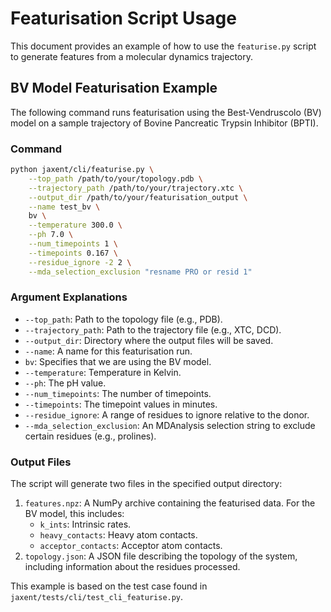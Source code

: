 # Featurisation Script Usage

This document provides an example of how to use the `featurise.py` script to generate features from a molecular dynamics trajectory.

## BV Model Featurisation Example

The following command runs featurisation using the Best-Vendruscolo (BV) model on a sample trajectory of Bovine Pancreatic Trypsin Inhibitor (BPTI).

### Command

```bash
python jaxent/cli/featurise.py \
    --top_path /path/to/your/topology.pdb \
    --trajectory_path /path/to/your/trajectory.xtc \
    --output_dir /path/to/your/featurisation_output \
    --name test_bv \
    bv \
    --temperature 300.0 \
    --ph 7.0 \
    --num_timepoints 1 \
    --timepoints 0.167 \
    --residue_ignore -2 2 \
    --mda_selection_exclusion "resname PRO or resid 1"
```

### Argument Explanations

-   `--top_path`: Path to the topology file (e.g., PDB).
-   `--trajectory_path`: Path to the trajectory file (e.g., XTC, DCD).
-   `--output_dir`: Directory where the output files will be saved.
-   `--name`: A name for this featurisation run.
-   `bv`: Specifies that we are using the BV model.
-   `--temperature`: Temperature in Kelvin.
-   `--ph`: The pH value.
-   `--num_timepoints`: The number of timepoints.
-   `--timepoints`: The timepoint values in minutes.
-   `--residue_ignore`: A range of residues to ignore relative to the donor.
-   `--mda_selection_exclusion`: An MDAnalysis selection string to exclude certain residues (e.g., prolines).

### Output Files

The script will generate two files in the specified output directory:

1.  `features.npz`: A NumPy archive containing the featurised data. For the BV model, this includes:
    -   `k_ints`: Intrinsic rates.
    -   `heavy_contacts`: Heavy atom contacts.
    -   `acceptor_contacts`: Acceptor atom contacts.
2.  `topology.json`: A JSON file describing the topology of the system, including information about the residues processed.

This example is based on the test case found in `jaxent/tests/cli/test_cli_featurise.py`.
